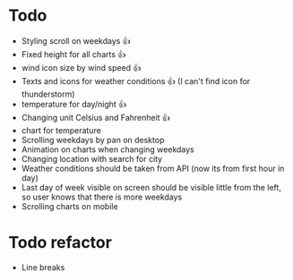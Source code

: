 # Todo

- Styling scroll on weekdays 👍
- Fixed height for all charts 👍
- wind icon size by wind speed 👍
- Texts and icons for weather conditions 👍 (I can't find icon for thunderstorm)
- temperature for day/night 👍
- Changing unit Celsius and Fahrenheit 👍
- chart for temperature
- Scrolling weekdays by pan on desktop
- Animation on charts when changing weekdays
- Changing location with search for city
- Weather conditions should be taken from API (now its from first hour in day)
- Last day of week visible on screen should be visible little from the left, so user knows that there is more weekdays
- Scrolling charts on mobile

# Todo refactor

- Line breaks
